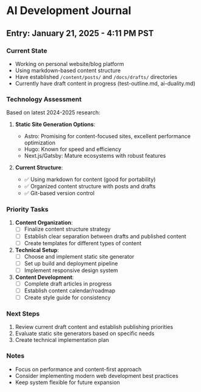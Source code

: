 # AI Development Journal

## Entry: January 21, 2025 - 4:11 PM PST
### Current State
- Working on personal website/blog platform
- Using markdown-based content structure
- Have established `/content/posts/` and `/docs/drafts/` directories
- Currently have draft content in progress (test-outline.md, ai-duality.md)

### Technology Assessment
Based on latest 2024-2025 research:
1. **Static Site Generation Options**:
   - Astro: Promising for content-focused sites, excellent performance optimization
   - Hugo: Known for speed and efficiency
   - Next.js/Gatsby: Mature ecosystems with robust features

2. **Current Structure**:
   - ✅ Using markdown for content (good for portability)
   - ✅ Organized content structure with posts and drafts
   - ✅ Git-based version control

### Priority Tasks
1. **Content Organization**:
   - [ ] Finalize content structure strategy
   - [ ] Establish clear separation between drafts and published content
   - [ ] Create templates for different types of content

2. **Technical Setup**:
   - [ ] Choose and implement static site generator
   - [ ] Set up build and deployment pipeline
   - [ ] Implement responsive design system

3. **Content Development**:
   - [ ] Complete draft articles in progress
   - [ ] Establish content calendar/roadmap
   - [ ] Create style guide for consistency

### Next Steps
1. Review current draft content and establish publishing priorities
2. Evaluate static site generators based on specific needs
3. Create technical implementation plan

### Notes
- Focus on performance and content-first approach
- Consider implementing modern web development best practices
- Keep system flexible for future expansion
